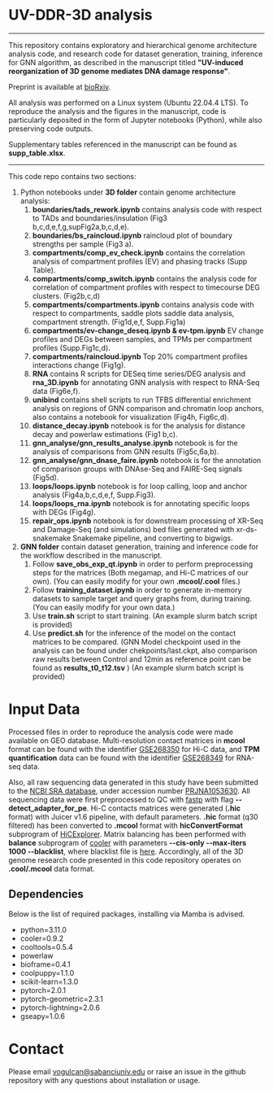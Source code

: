 # UV-DDR-3D analysis 
___
This repository contains exploratory and hierarchical genome architecture analysis code, and research code for dataset generation, training, inference for GNN algorithm, as described in the manuscript titled **"UV-induced reorganization of 3D genome mediates DNA damage response"**.

Preprint is available at [bioRxiv](https://doi.org/10.1101/2024.05.27.595922).

All analysis was performed on a Linux system (Ubuntu 22.04.4 LTS). To reproduce the analysis and the figures in the manuscript, code is particularly deposited in the form of Jupyter notebooks (Python), while also preserving code outputs.

Supplementary tables referenced in the manuscript can be found as **supp_table.xlsx**.
___
This code repo contains two sections:
1. Python notebooks under **3D folder** contain genome architecture analysis:
   1. **boundaries/tads_rework.ipynb** contains analysis code with respect to TADs and boundaries/insulation (Fig3 b,c,d,e,f,g,supFig2a,b,c,d,e).
   2. **boundaries/bs_raincloud.ipynb** raincloud plot of boundary strengths per sample (Fig3 a).
   3. **compartments/comp_ev_check.ipynb** contains the correlation analysis of compartment profiles (EV) and phasing tracks (Supp Table).
   4. **compartments/comp_switch.ipynb** contains the analysis code for correlation of compartment profiles with respect to timecourse DEG clusters. (Fig2b,c,d) 
   5. **compartments/compartments.ipynb** contains analysis code with respect to compartments, saddle plots saddle data analysis, compartment strength. (Fig1d,e,f, Supp.Fig1a)
   6. **compartments/ev-change_deseq.ipynb & ev-tpm.ipynb** EV change profiles and DEGs between samples, and TPMs per compartment profiles (Supp.Fig1c,d).
   7. **compartments/raincloud.ipynb** Top 20% compartment profiles interactions change (Fig1g).
   8. **RNA** contains R scripts for DESeq time series/DEG analysis and **rna_3D.ipynb** for annotating GNN analysis with respect to RNA-Seq data (Fig6e,f).
   9. **unibind** contains shell scripts to run TFBS differential enrichment analysis on regions of GNN comparison and chromatin loop anchors, also contains a notebook for visualization (Fig4h, Fig6c,d).
   10. **distance_decay.ipynb** notebook is for the analysis for distance decay and powerlaw estimations (Fig1 b,c).
   11. **gnn_analyse/gnn_results_analyse.ipynb** notebook is for the analysis of comparisons from GNN results (Fig5c,6a,b).
   12. **gnn_analyse/gnn_dnase_faire.ipynb** notebook is for the annotation of comparison groups with DNAse-Seq and FAIRE-Seq signals (Fig5d).
   13. **loops/loops.ipynb** notebook is for loop calling, loop and anchor analysis (Fig4a,b,c,d,e,f, Supp.Fig3).
   14. **loops/loops_rna.ipynb** notebook is for annotating specific loops with DEGs (Fig4g).
   15. **repair_ops.ipynb** notebook is for downstream processing of XR-Seq and Damage-Seq (and simulations) bed files generated with xr-ds-snakemake Snakemake pipeline, and converting to bigwigs.
2. **GNN folder** contain dataset generation, training and inference code for the workflow described in the manuscript.
   1. Follow **save_obs_exp_qt.ipynb** in order to perform preprocessing steps for the matrices (Both megamap, and Hi-C matrices of our own). (You can easily modify for your own **.mcool/.cool** files.)
   2. Follow **training_dataset.ipynb** in order to generate in-memory datasets to sample target and query graphs from, during training. (You can easily modify for your own data.)
   3. Use **train.sh** script to start training. (An example slurm batch script is provided)
   4. Use **predict.sh** for the inference of the model on the contact matrices to be compared. (GNN Model checkpoint used in the analysis can be found under chekpoints/last.ckpt, also comparison raw results between Control and 12min as reference point can be found as **results_t0_t12.tsv** ) (An example slurm batch script is provided)

# Input Data

Processed files in order to reproduce the analysis code were made available on GEO database. Multi-resolution contact matrices in **mcool** format can be found with the identifier [GSE268350](https://www.ncbi.nlm.nih.gov/geo/query/acc.cgi?acc=GSE268350) for Hi-C data, and **TPM quantification** data can be found with the identifier [GSE268349](https://www.ncbi.nlm.nih.gov/geo/query/acc.cgi?acc=GSE268349) for RNA-seq data.

Also, all raw sequencing data generated in this study have been submitted to the [NCBI SRA database](https://www.ncbi.nlm.nih.gov/bioproject/), under accession number [PRJNA1053630](https://dataview.ncbi.nlm.nih.gov/object/PRJNA1053630). All sequencing data were first preprocessed to QC with [fastp](https://github.com/OpenGene/fastp) with flag **--detect_adapter_for_pe**. Hi-C contacts matrices were generated (**.hic** format) with Juicer v1.6 pipeline, with default parameters. **.hic** format (q30 filtered) has been converted to **.mcool** format with **hicConvertFormat** subprogram of [HiCExplorer](https://github.com/deeptools/HiCExplorer). Matrix balancing has been performed with **balance** subprogram of [cooler](https://github.com/open2c/cooler) with parameters **--cis-only --max-iters 1000 --blacklist**, where blacklist file is [here](https://github.com/Boyle-Lab/Blacklist/blob/master/lists/hg38-blacklist.v2.bed.gz). Accordingly, all of the 3D genome research code presented in this code repository operates on **.cool/.mcool** data format.

## Dependencies

Below is the list of required packages, installing via Mamba is advised.

- python=3.11.0
- cooler=0.9.2
- cooltools=0.5.4
- powerlaw
- bioframe=0.4.1
- coolpuppy=1.1.0
- scikit-learn=1.3.0
- pytorch=2.0.1
- pytorch-geometric=2.3.1
- pytorch-lightning=2.0.6
- gseapy=1.0.6

# Contact
Please email [vogulcan@sabanciuniv.edu](vogulcan@sabanciuniv.edu) or raise an issue in the github repository with any questions about installation or usage.
